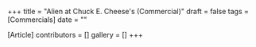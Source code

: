 +++
title = "Alien at Chuck E. Cheese's (Commercial)"
draft = false
tags = [Commercials]
date = ""

[Article]
contributors = []
gallery = []
+++